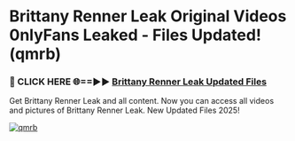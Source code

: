 # Brittany Renner Leak Original Videos 0nlyFans Leaked - Files Updated! (qmrb)

<h3>🔴 CLICK HERE 🌐==►► <a href="https://tinyurl.com/4seja8ks" rel="nofollow">Brittany Renner Leak Updated Files</a></h3>

Get Brittany Renner Leak and all content. Now you can access all videos and pictures of Brittany Renner Leak. New Updated Files 2025!

[![qmrb](https://i.imgur.com/EWjZXRe.gif)](https://tinyurl.com/4seja8ks)
